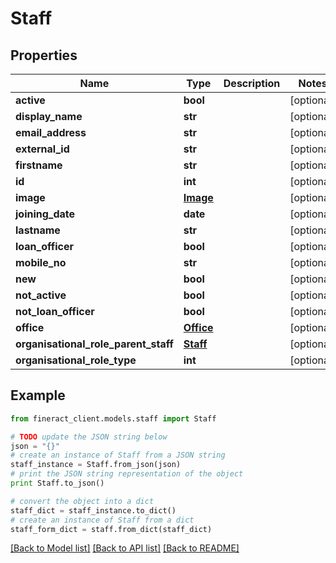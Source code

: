 # Staff


## Properties

Name | Type | Description | Notes
------------ | ------------- | ------------- | -------------
**active** | **bool** |  | [optional] 
**display_name** | **str** |  | [optional] 
**email_address** | **str** |  | [optional] 
**external_id** | **str** |  | [optional] 
**firstname** | **str** |  | [optional] 
**id** | **int** |  | [optional] 
**image** | [**Image**](Image.md) |  | [optional] 
**joining_date** | **date** |  | [optional] 
**lastname** | **str** |  | [optional] 
**loan_officer** | **bool** |  | [optional] 
**mobile_no** | **str** |  | [optional] 
**new** | **bool** |  | [optional] 
**not_active** | **bool** |  | [optional] 
**not_loan_officer** | **bool** |  | [optional] 
**office** | [**Office**](Office.md) |  | [optional] 
**organisational_role_parent_staff** | [**Staff**](Staff.md) |  | [optional] 
**organisational_role_type** | **int** |  | [optional] 

## Example

```python
from fineract_client.models.staff import Staff

# TODO update the JSON string below
json = "{}"
# create an instance of Staff from a JSON string
staff_instance = Staff.from_json(json)
# print the JSON string representation of the object
print Staff.to_json()

# convert the object into a dict
staff_dict = staff_instance.to_dict()
# create an instance of Staff from a dict
staff_form_dict = staff.from_dict(staff_dict)
```
[[Back to Model list]](../README.md#documentation-for-models) [[Back to API list]](../README.md#documentation-for-api-endpoints) [[Back to README]](../README.md)


